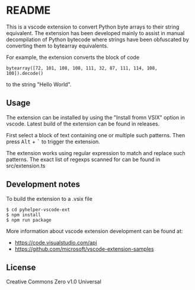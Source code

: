 # README

This is a vscode extension to convert Python byte arrays to their string equivalent. The extension has been developed mainly to assist in manual decompilation of Python bytecode where strings have been obfuscated by converting them to bytearray equivalents.

For example, the extension converts the block of code
```
bytearray([72, 101, 108, 108, 111, 32, 87, 111, 114, 108, 100]).decode()
```
to the string "Hello World".

## Usage

The extension can be installed by using the "Install fromn VSIX" option in vscode. Latest build of the extension can be found in releases.

First select a block of text containing one or multiple such patterns. Then press <kbd>Alt</kbd> + <kbd>`</kbd> to trigger the extension.

The extension works using regular expression to match and replace such patterns. The exact list of regexps scanned for can be found in src/extension.ts

## Development notes

To build the extension to a .vsix file
```
$ cd pyhelper-vscode-ext
$ npm install
$ npm run package
```

More information about vscode extension development can be found at:
- https://code.visualstudio.com/api
- https://github.com/microsoft/vscode-extension-samples

## License

Creative Commons Zero v1.0 Universal

